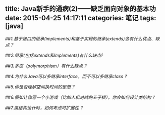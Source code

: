 title: Java新手的通病(2)——缺乏面向对象的基本功
date: 2015-04-25 14:17:11
categories: 笔记
tags: [java]
---

##*1.基于接口的继承(implements)和基于实现的继承(extends)各有什么优点、缺点？*

##*2.继承(包括extends和implements)有什么缺点?*

##*3.多态（polymorphism）有什么缺点？*

##*4.为什么Java可以多继承interface，而不可以多继承class？*

##*5.你是否理解空间换时间的思想？*

##*6.假如让你写一个小游戏（比如人机对战的五子棋），你会如何设计类结构？*

##*7.类结构设计时，如何考虑可扩展性？*